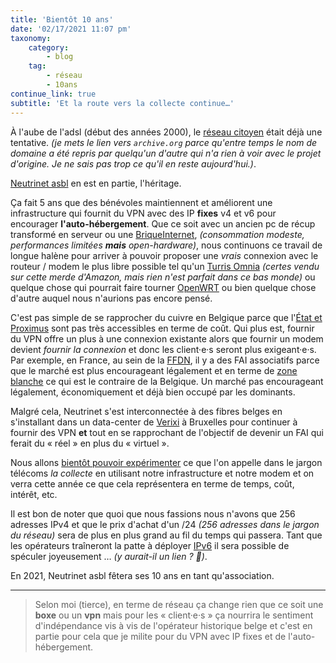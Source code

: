 ```yaml
---
title: 'Bientôt 10 ans'
date: '02/17/2021 11:07 pm'
taxonomy:
    category:
        - blog
    tag:
        - réseau
        - 10ans
continue_link: true
subtitle: 'Et la route vers la collecte continue…'
---
```

À l'aube de l'adsl (début des années 2000), le [réseau citoyen](https://web.archive.org/web/20020928084752/http://www.reseaucitoyen.be/) était déjà une tentative.  *(je mets le lien vers `archive.org` parce qu'entre temps le nom de domaine a été repris par quelqu'un d'autre qui n'a rien à voir avec le projet d'origine.  Je ne sais pas trop ce qu'il en reste aujourd'hui.)*.

[Neutrinet asbl](https://wiki.neutrinet.be) en est en partie, l'héritage. 

Ça fait 5 ans que des bénévoles maintiennent et améliorent une infrastructure qui fournit du VPN avec des IP **fixes** v4 et v6 pour encourager **l'auto-hébergement**. Que ce soit avec un ancien pc de récup transformé en serveur ou une [BriqueInternet](https://labriqueinter.net/), *(consommation modeste, performances limitées **mais** open-hardware)*, nous continuons ce travail de longue halène pour arriver à pouvoir proposer une *vrais* connexion avec le routeur / modem le plus libre possible tel qu'un [Turris Omnia](https://www.turris.com/en/omnia/overview/) *(certes vendu sur cette merde d'Amazon, mais rien n'est parfait dans ce bas monde)* ou quelque chose qui pourrait faire tourner [OpenWRT](https://openwrt.org/) ou bien quelque chose d'autre auquel nous n'aurions pas encore pensé.

C'est pas simple de se rapprocher du cuivre en Belgique parce que l'[État et Proximus](https://fr.wikipedia.org/wiki/Proximus) sont pas très accessibles en terme de coût.  Qui plus est, fournir du VPN offre un plus à une connexion existante alors que fournir un modem devient *fournir la connexion* et donc les client·e·s seront plus exigeant·e·s.  Par exemple, en France, au sein de la [FFDN](https://db.ffdn.org/), il y a des FAI associatifs parce que le marché est plus encourageant légalement et en terme de [zone blanche](https://fr.wikipedia.org/wiki/Zone_blanche) ce qui est le contraire de la Belgique.  Un marché pas encourageant légalement, économiquement et déjà bien occupé par les dominants.

Malgré cela, Neutrinet s'est interconnectée à des fibres belges en s'installant dans un data-center de [Verixi](https://www.verixi.com/) à Bruxelles pour continuer à fournir des VPN **et** tout en se rapprochant de l'objectif de devenir un FAI qui ferait du « réel » en plus du « virtuel ».  

Nous allons [bientôt pouvoir expérimenter](https://wiki.neutrinet.be/fr/rapports/2021/01-19#la_collecte) ce que l'on appelle dans le jargon télécoms *la collecte* en utilisant notre infrastructure et notre modem et on verra cette année ce que cela représentera en terme de temps, coût, intérêt, etc.

Il est bon de noter que quoi que nous fassions nous n'avons que 256 adresses IPv4 et que le prix d'achat d'un /24 *(256 adresses dans le jargon du réseau)* sera de plus en plus grand au fil du temps qui passera.   Tant que les opérateurs traîneront la patte à déployer [IPv6](https://fr.wikipedia.org/wiki/IPv6) il sera possible de spéculer joyeusement … *(y aurait-il un lien ? :thinking:)*. 

En 2021, Neutrinet asbl fêtera ses 10 ans en tant qu'association.

---
>Selon moi (tierce), en terme de réseau ça change rien que ce soit une **boxe** ou un **vpn** mais pour les « client·e·s » ça nourrira le sentiment d'indépendance vis à vis de l'opérateur historique belge et c'est en partie pour cela que je milite pour du VPN avec IP fixes et de l'auto-hébergement.